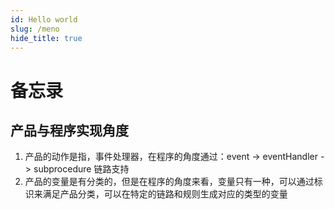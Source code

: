 ```yaml
---
id: Hello world
slug: /meno
hide_title: true
---
```


# 备忘录

## 产品与程序实现角度

1. 产品的动作是指，事件处理器，在程序的角度通过：event -> eventHandler -> subprocedure 链路支持
2. 产品的变量是有分类的，但是在程序的角度来看，变量只有一种，可以通过标识来满足产品分类，可以在特定的链路和规则生成对应的类型的变量
